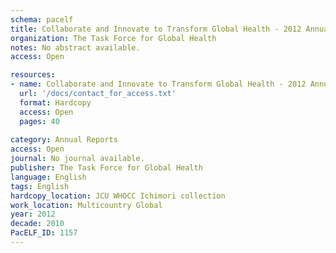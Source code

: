 ```yaml
---
schema: pacelf
title: Collaborate and Innovate to Transform Global Health - 2012 Annual Report
organization: The Task Force for Global Health
notes: No abstract available.
access: Open

resources:
- name: Collaborate and Innovate to Transform Global Health - 2012 Annual Report
  url: '/docs/contact_for_access.txt'
  format: Hardcopy
  access: Open
  pages: 40
 
category: Annual Reports
access: Open
journal: No journal available.
publisher: The Task Force for Global Health
language: English 
tags: English 
hardcopy_location: JCU WHOCC Ichimori collection
work_location: Multicountry Global
year: 2012
decade: 2010
PacELF_ID: 1157
---
```

